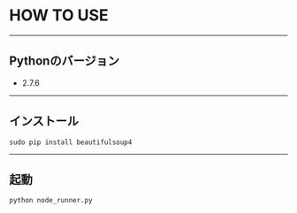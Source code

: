 # HOW TO USE

***

## Pythonのバージョン
- 2.7.6

***

## インストール
`sudo pip install beautifulsoup4`

***

## 起動
`python node_runner.py`


